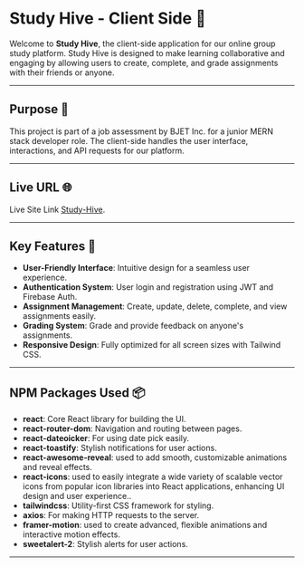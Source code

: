 # Study Hive - Client Side 🐝  

Welcome to **Study Hive**, the client-side application for our online group study platform. Study Hive is designed to make learning collaborative and engaging by allowing users to create, complete, and grade assignments with their friends or anyone.  

---

## Purpose 🎯  

This project is part of a job assessment by BJET Inc. for a junior MERN stack developer role. The client-side handles the user interface, interactions, and API requests for our platform.  

---

## Live URL 🌐  
Live Site Link [Study-Hive](https://study-hive-a11.web.app).  

---

## Key Features 🚀  

- **User-Friendly Interface**: Intuitive design for a seamless user experience.  
- **Authentication System**: User login and registration using JWT and Firebase Auth.  
- **Assignment Management**: Create, update, delete, complete, and view assignments easily.  
- **Grading System**: Grade and provide feedback on anyone's assignments.  
- **Responsive Design**: Fully optimized for all screen sizes with Tailwind CSS.  

---

## NPM Packages Used 📦  

- **react**: Core React library for building the UI.  
- **react-router-dom**: Navigation and routing between pages.  
- **react-dateoicker**: For using date pick easily.  
- **react-toastify**: Stylish notifications for user actions.  
- **react-awesome-reveal**: used to add smooth, customizable animations and reveal effects.  
- **react-icons**: used to easily integrate a wide variety of scalable vector icons from popular icon libraries into React applications, enhancing UI design and user experience..  
- **tailwindcss**: Utility-first CSS framework for styling.  
- **axios**: For making HTTP requests to the server.  
- **framer-motion**:  used to create advanced, flexible animations and interactive motion effects.  
- **sweetalert-2**: Stylish alerts for user actions.  

---